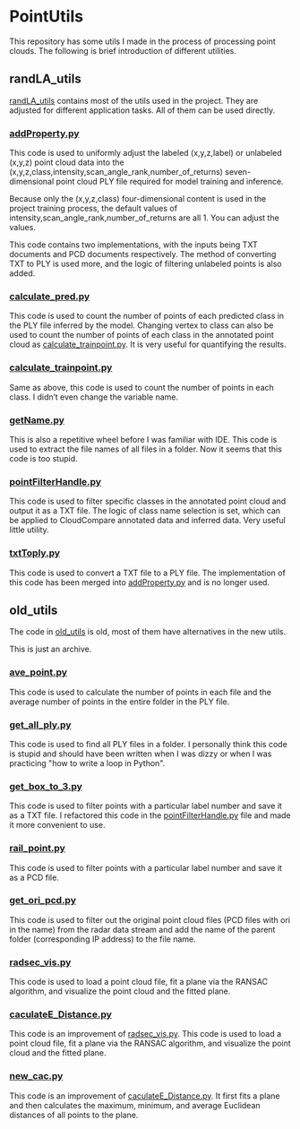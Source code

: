 # PointUtils
This repository has some utils I made in the process of processing point clouds.
The following is brief introduction of different utilities.

## randLA_utils
[randLA_utils](randLA_utils) contains most of the utils used in the project. They are adjusted for different application tasks. All of them can be used directly.

### [addProperty.py](randLA_utils%2FaddProperty.py)
This code is used to uniformly adjust the labeled (x,y,z,label) or unlabeled (x,y,z) point cloud data into the (x,y,z,class,intensity,scan_angle_rank,number_of_returns) seven-dimensional point cloud PLY file required for model training and inference.

Because only the (x,y,z,class) four-dimensional content is used in the project training process, the default values ​​of intensity,scan_angle_rank,number_of_returns are all 1. You can adjust the values.

This code contains two implementations, with the inputs being TXT documents and PCD documents respectively. The method of converting TXT to PLY is used more, and the logic of filtering unlabeled points is also added.

### [calculate_pred.py](randLA_utils%2Fcalculate_pred.py)
This code is used to count the number of points of each predicted class in the PLY file inferred by the model. Changing vertex to class can also be used to count the number of points of each class in the annotated point cloud as [calculate_trainpoint.py](randLA_utils%2Fcalculate_trainpoint.py). It is very useful for quantifying the results.

### [calculate_trainpoint.py](randLA_utils%2Fcalculate_trainpoint.py)
Same as above, this code is used to count the number of points in each class. I didn’t even change the variable name.

### [getName.py](randLA_utils%2FgetName.py)
This is also a repetitive wheel before I was familiar with IDE. This code is used to extract the file names of all files in a folder. Now it seems that this code is too stupid.

### [pointFilterHandle.py](randLA_utils%2FpointFilterHandle.py)
This code is used to filter specific classes in the annotated point cloud and output it as a TXT file. The logic of class name selection is set, which can be applied to CloudCompare annotated data and inferred data. Very useful little utility.

### [txtToply.py](randLA_utils%2FtxtToply.py)
This code is used to convert a TXT file to a PLY file. The implementation of this code has been merged into [addProperty.py](randLA_utils%2FaddProperty.py) and is no longer used.

## old_utils
The code in [old_utils](old_utils) is old, most of them have alternatives in the new utils.

This is just an archive.

### [ave_point.py](old_utils%2Fave_point.py)
This code is used to calculate the number of points in each file and the average number of points in the entire folder in the PLY file.

### [get_all_ply.py](old_utils%2Fget_all_ply.py)
This code is used to find all PLY files in a folder. I personally think this code is stupid and should have been written when I was dizzy or when I was practicing "how to write a loop in Python".

### [get_box_to_3.py](old_utils%2Fget_box_to_3.py)
This code is used to filter points with a particular label number and save it as a TXT file. I refactored this code in the [pointFilterHandle.py](randLA_utils%2FpointFilterHandle.py) file and made it more convenient to use.

### [rail_point.py](old_utils%2Frail_point.py)
This code is used to filter points with a particular label number and save it as a PCD file. 

### [get_ori_pcd.py](old_utils%2Fget_ori_pcd.py)
This code is used to filter out the original point cloud files (PCD files with ori in the name) from the radar data stream and add the name of the parent folder (corresponding IP address) to the file name.

### [radsec_vis.py](old_utils%2Fradsec_vis.py)
This code is used to load a point cloud file, fit a plane via the RANSAC algorithm, and visualize the point cloud and the fitted plane.

### [caculateE_Distance.py](old_utils%2FcaculateE_Distance.py)
This code is an improvement of [radsec_vis.py](old_utils%2Fradsec_vis.py). This code is used to load a point cloud file, fit a plane via the RANSAC algorithm, and visualize the point cloud and the fitted plane.

### [new_cac.py](old_utils%2Fnew_cac.py)
This code is an improvement of [caculateE_Distance.py](old_utils%2FcaculateE_Distance.py). It first fits a plane and then calculates the maximum, minimum, and average Euclidean distances of all points to the plane.